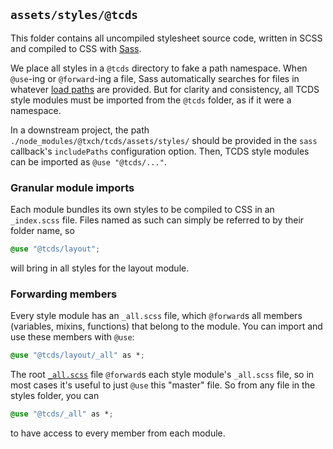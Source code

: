 ## `assets/styles/@tcds`

This folder contains all uncompiled stylesheet source code, written in SCSS and compiled to CSS with [Sass](https://www.npmjs.com/package/sass).

We place all styles in a `@tcds` directory to fake a path namespace. When `@use`-ing or `@forward`-ing a file, Sass automatically searches for files in whatever [load paths](https://sass-lang.com/documentation/at-rules/use#load-paths) are provided. But for clarity and consistency, all TCDS style modules must be imported from the `@tcds` folder, as if it were a namespace.

In a downstream project, the path `./node_modules/@txch/tcds/assets/styles/` should be provided in the `sass` callback's `includePaths` configuration option. Then, TCDS style modules can be imported as `@use "@tcds/..."`.

### Granular module imports

Each module bundles its own styles to be compiled to CSS in an `_index.scss` file. Files named as such can simply be referred to by their folder name, so

```css
@use "@tcds/layout";
```

will bring in all styles for the layout module.

### Forwarding members

Every style module has an `_all.scss` file, which `@forward`s all members (variables, mixins, functions) that belong to the module. You can import and use these members with `@use`:

```css
@use "@tcds/layout/_all" as *;
```

The root [`_all.scss`](https://github.com/jacecotton/tcds/blob/main/assets/styles/%40tcds/_all.scss) file `@forward`s each style module's `_all.scss` file, so in most cases it's useful to just `@use` this "master" file. So from any file in the styles folder, you can

```css
@use "@tcds/_all" as *;
```

to have access to every member from each module.
